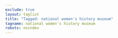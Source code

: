 ```yaml
---
exclude: true
layout: taglist
title: "Tagged: national women's history museum"
tagname: national women's history museum
robots: noindex
---
```


